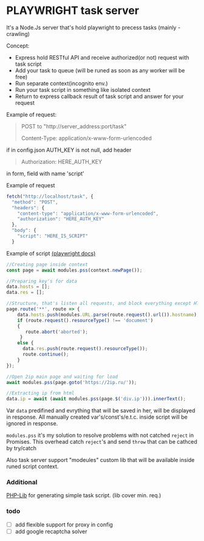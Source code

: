 # PLAYWRIGHT task server
It's a Node.Js server that's hold playwright to precess tasks (mainly - crawling)

Concept:
- Express hold RESTful API and receive authorized(or not) request with task script
- Add your task to queue (will be runed as soon as any worker will be free)
- Run separate context(incognito env.)
- Run your task script in something like isolated context
- Return to express callback result of task script and answer for your request


Example of request:
>POST to "http://server_address:port/task"
>
>Content-Type: application/x-www-form-urlencoded

if in config.json AUTH_KEY is not null, add header
>Authorization: HERE_AUTH_KEY

in form, field with name 'script' 

Example of request
```js
fetch("http://localhost/task", {
  "method": "POST",
  "headers": {
    "content-type": "application/x-www-form-urlencoded",
    "authorization": "HERE_AUTH_KEY"
  },
  "body": {
    "script": "HERE_IS_SCRIPT"
  }
```

Example of script [(playwright docs)](https://playwright.dev/)
```js
//Creating page inside context
const page = await modules.pss(context.newPage());

//Preparing key's for data
data.hosts = [];
data.res = [];

//Structure, that's listen all requests, and block everything except HTML and log req.
page.route('**', route => {
    data.hosts.push(modules.URL.parse(route.request().url()).hostname);
    if (route.request().resourceType() !== 'document') 
    {
       route.abort('aborted');
     }
    else {
      data.res.push(route.request().resourceType());
      route.continue();
    }
});

//Open 2ip main page and waiting for load
await modules.pss(page.goto('https://2ip.ru/'));

//Extracting ip from html
data.ip = await (await modules.pss(page.$('div.ip'))).innerText();
``` 
Var `data` predifined and evrything that will be saved in her, will be displayed in response. All manually created var's/const's/e.t.c. inside script will be ignored in response.   

`modules.pss` it's my solution to resolve problems with not catched `reject` in Promises.
This overhead catch `reject`'s and send `throw` that can be cathced by try/catch

Also task server support "modeules" custom lib that will be available inside runed script context.

### Additional
[PHP-Lib](https://github.com/luka-dev/playwright-php) for generating simple task script. (lib cover min. req.)

### todo
- [ ] add flexible support for proxy in config
- [ ] add google recaptcha solver
